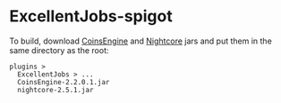 # ExcellentJobs-spigot

To build, download [CoinsEngine](https://www.spigotmc.org/resources/coinsengine-economy-and-virtual-currencies.84121/updates) and [Nightcore](https://github.com/nulli0n/nightcore-spigot/releases) jars and put them in the same directory as the root:
```
plugins >
  ExcellentJobs > ...
  CoinsEngine-2.2.0.1.jar
  nightcore-2.5.1.jar
```

